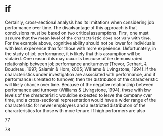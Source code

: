 # if

Certainly, cross-sectional analysis has its limitations when considering job performance over time. The disadvantage of this approach is that conclusions must be based on two critical assumptions. First, one must assume that the mean level of the characteristic does not vary with time. For the example above, cognitive ability should not be lower for individuals with less experience than for those with more experience. Unfortunately, in the study of job performance, it is likely that this assumption will be violated. One reason this may occur is because of the demonstrated relationship between job performance and turnover (Trevor, Gerhart, & Boudreau, 1997; Salamin & Hom, 2005; Williams & Livingstone, 1994). If the characteristics under investigation are associated with performance, and if performance is related to turnover, then the distribution of the characteristic will likely change over time. Because of the negative relationship between performance and turnover (Williams & Livingstone, 1994), those with low levels of the characteristic would be expected to leave the company over time, and a cross-sectional representation would have a wider range of the characteristic for newer employees and a restricted distribution of the characteristics for those with more tenure. If high performers are also

77

78